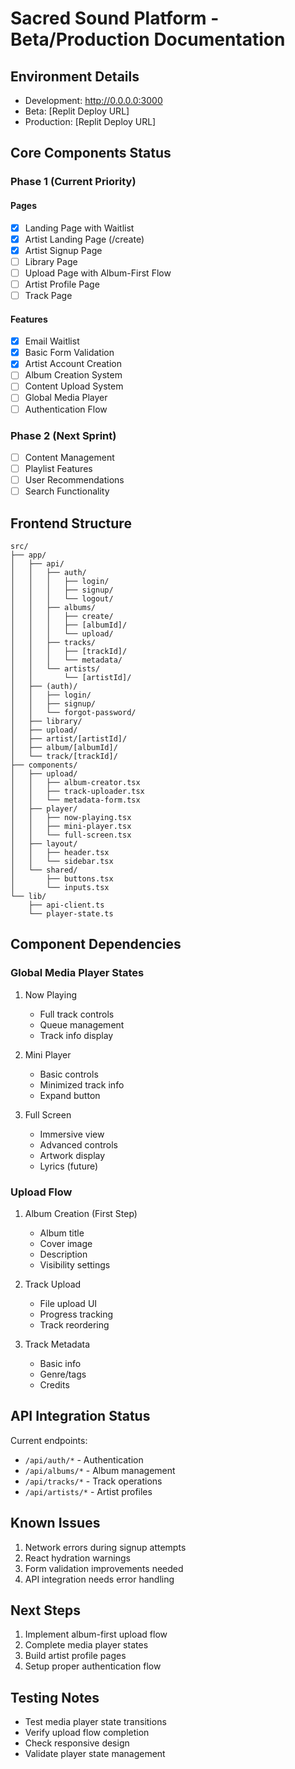 
# Sacred Sound Platform - Beta/Production Documentation

## Environment Details
- Development: http://0.0.0.0:3000
- Beta: [Replit Deploy URL]
- Production: [Replit Deploy URL]

## Core Components Status

### Phase 1 (Current Priority)
#### Pages
- [x] Landing Page with Waitlist
- [x] Artist Landing Page (/create)
- [x] Artist Signup Page
- [ ] Library Page
- [ ] Upload Page with Album-First Flow
- [ ] Artist Profile Page
- [ ] Track Page

#### Features
- [x] Email Waitlist
- [x] Basic Form Validation
- [x] Artist Account Creation
- [ ] Album Creation System
- [ ] Content Upload System
- [ ] Global Media Player
- [ ] Authentication Flow

### Phase 2 (Next Sprint)
- [ ] Content Management
- [ ] Playlist Features
- [ ] User Recommendations
- [ ] Search Functionality

## Frontend Structure

```
src/
├── app/
│   ├── api/
│   │   ├── auth/
│   │   │   ├── login/
│   │   │   ├── signup/
│   │   │   └── logout/
│   │   ├── albums/
│   │   │   ├── create/
│   │   │   ├── [albumId]/
│   │   │   └── upload/
│   │   ├── tracks/
│   │   │   ├── [trackId]/
│   │   │   └── metadata/
│   │   └── artists/
│   │       └── [artistId]/
│   ├── (auth)/
│   │   ├── login/
│   │   ├── signup/
│   │   └── forgot-password/
│   ├── library/
│   ├── upload/
│   ├── artist/[artistId]/
│   ├── album/[albumId]/
│   └── track/[trackId]/
├── components/
│   ├── upload/
│   │   ├── album-creator.tsx
│   │   ├── track-uploader.tsx
│   │   └── metadata-form.tsx
│   ├── player/
│   │   ├── now-playing.tsx
│   │   ├── mini-player.tsx
│   │   └── full-screen.tsx
│   ├── layout/
│   │   ├── header.tsx
│   │   └── sidebar.tsx
│   └── shared/
│       ├── buttons.tsx
│       └── inputs.tsx
└── lib/
    ├── api-client.ts
    └── player-state.ts
```

## Component Dependencies

### Global Media Player States
1. Now Playing
   - Full track controls
   - Queue management
   - Track info display
   
2. Mini Player
   - Basic controls
   - Minimized track info
   - Expand button
   
3. Full Screen
   - Immersive view
   - Advanced controls
   - Artwork display
   - Lyrics (future)

### Upload Flow
1. Album Creation (First Step)
   - Album title
   - Cover image
   - Description
   - Visibility settings

2. Track Upload
   - File upload UI
   - Progress tracking
   - Track reordering
   
3. Track Metadata
   - Basic info
   - Genre/tags
   - Credits

## API Integration Status
Current endpoints:
- `/api/auth/*` - Authentication
- `/api/albums/*` - Album management
- `/api/tracks/*` - Track operations
- `/api/artists/*` - Artist profiles

## Known Issues
1. Network errors during signup attempts
2. React hydration warnings
3. Form validation improvements needed
4. API integration needs error handling

## Next Steps
1. Implement album-first upload flow
2. Complete media player states
3. Build artist profile pages
4. Setup proper authentication flow

## Testing Notes
- Test media player state transitions
- Verify upload flow completion
- Check responsive design
- Validate player state management

